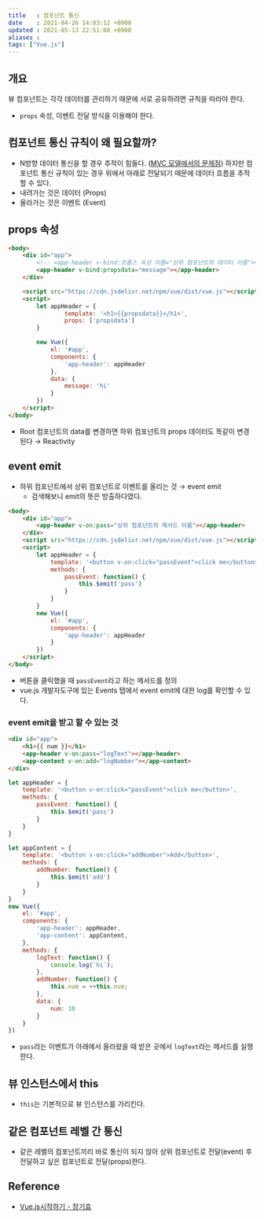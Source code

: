 ```yaml
---
title   : 컴포넌트 통신
date    : 2021-04-26 14:03:12 +0900
updated : 2021-05-13 22:51:08 +0900
aliases : 
tags: ["Vue.js"]
---
```


## 개요 
뷰 컴포넌트는 각각 데이터를 관리하기 때문에 서로 공유하려면 규칙을 따라야 한다.  
- `props` 속성, 이벤트 전달 방식을 이용해야 한다.  

## 컴포넌트 통신 규칙이 왜 필요할까?
- N방향 데이터 통신을 할 경우 추적이 힘들다. ([MVC 모델에서의 문제점](https://facebook.github.io/flux/docs/in-depth-overview/)) 하지만 컴포넌트 통신 규칙이 있는 경우 위에서 아래로 전달되기 때문에 데이터 흐름을 추적할 수 있다. 
- 내려가는 것은 데이터 (Props)
- 올라가는 것은 이벤트 (Event)

## props 속성
```html
<body>
    <div id="app">
        <!-- <app-header v-bind:프롭스 속성 이름="상위 컴포넌트의 데이터 이름"></app-header> -->
        <app-header v-bind:propsdata="message"></app-header>
    </div>

    <script src="https://cdn.jsdelivr.net/npm/vue/dist/vue.js"></script>
    <script>
        let appHeader = {
                template: '<h1>{{propsdata}}</h1>',
                props: ['propsdata']
        }

        new Vue({
            el: '#app',
            components: {
                'app-header': appHeader
            },
            data: {
                message: 'hi'
            }
        })
    </script>
</body>
```  
- Root 컴포넌트의 data를 변경하면 하위 컴포넌트의 props 데이터도 똑같이 변경된다 → Reactivity  

## event emit 
- 하위 컴포넌트에서 상위 컴포넌트로 이벤트를 올리는 것 → event emit  
  - 검색해보니 emit의 뜻은 방출하다였다.   

```html
<body>
    <div id="app">
        <app-header v-on:pass="상위 컴포넌트의 메서드 이름"></app-header>
    </div>
    <script src="https://cdn.jsdelivr.net/npm/vue/dist/vue.js"></script>
    <script>
        let appHeader = {
            template: '<button v-on:click="passEvent">click me</button>',
            methods: {
                passEvent: function() {
                    this.$emit('pass')
                }
            }
        }
        new Vue({
            el: '#app',
            components: {
                'app-header': appHeader
            }
        })
    </script>
</body>
```
- 버튼을 클릭했을 때 `passEvent`라고 하는 메서드를 정의 
- vue.js 개발자도구에 있는 Events 탭에서 event emit에 대한 log를 확인할 수 있다.  

### event emit을 받고 할 수 있는 것 
```html
<div id="app">
    <h1>{{ num }}</h1>
    <app-header v-on:pass="logText"></app-header>
    <app-content v-on:add="logNumber"></app-content>
</div>
```

```javascript
let appHeader = {
    template: '<button v-on:click="passEvent">click me</button>',
    methods: {
        passEvent: function() {
            this.$emit('pass')
        }
    }
}

let appContent = {
    template: '<button v-on:click="addNumber">Add</button>',
    methods: {
        addNumber: function() {
            this.$emit('add')
        }
    }
}
new Vue({
    el: '#app',
    components: {
        'app-header': appHeader,
        'app-content': appContent,
    },
    methods: {
        logText: function() {
            console.log(`hi`);
        },
        addNumber: function() {
            this.num = ++this.num;
        },
        data: {
            num: 10
        }
    }
})
```
- `pass`라는 이벤트가 아래에서 올라왔을 때 받은 곳에서 `logText`라는 메서드를 실행한다. 

## 뷰 인스턴스에서 this 
- `this`는 기본적으로 뷰 인스턴스를 가리킨다.  

## 같은 컴포넌트 레벨 간 통신  
- 같은 레벨의 컴포넌트끼리 바로 통신이 되지 않아 상위 컴포넌트로 전달(event) 후 전달하고 싶은 컴포넌트로 전달(props)한다.   


## Reference 
- [Vue.js시작하기 - 장기효](https://inf.run/SwGd)
